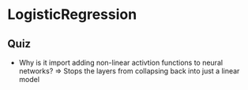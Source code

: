 # LogisticRegression

## Quiz
- Why is it import adding non-linear activtion functions to neural networks?
=> Stops the layers from collapsing back into just a linear model
